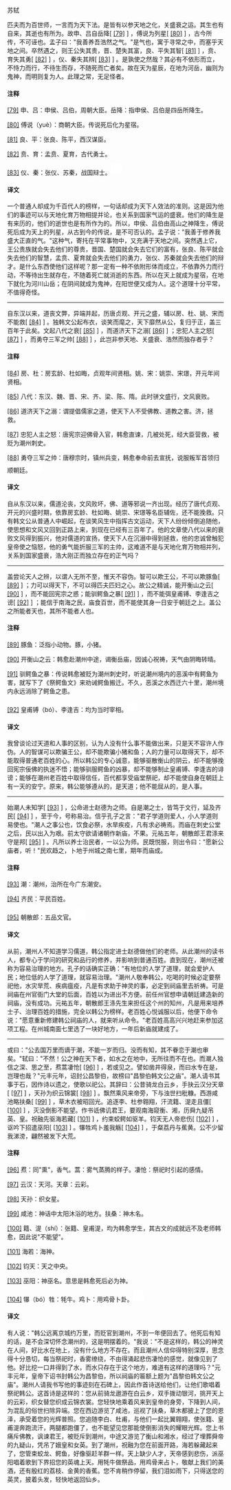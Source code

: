 
苏轼

匹夫而为百世师，一言而为天下法。是皆有以参天地之化，关盛衰之运。其生也有自来，其逝也有所为。故申、吕自岳降[
[\[79\]](#note_79)
] ，傅说为列星[
[\[80\]](#note_80)
]
，古今所传，不可诬也。孟子曰："我善养吾浩然之气。"是气也，寓于寻常之中，而塞乎天地之间。卒然遇之，则王公失其贵，晋、楚失其富，良、平失其智[
[\[81\]](#note_81)
] ，贲、育失其勇[
[\[82\]](#note_82)
] ，仪、秦失其辨[
[\[83\]](#note_83)
]
。是孰使之然哉？其必有不依形而立，不恃力而行，不待生而存，不随死而亡者矣。故在天为星辰，在地为河岳，幽则为鬼神，而明则复为人。此理之常，无足怪者。

#### 注释 

[\[79\]](#noteBack_79)
申、吕：申侯、吕伯，周朝大臣。岳降：指申侯、吕伯是四岳所降生。

[\[80\]](#noteBack_80)
傅说（yuè）：商朝大臣。传说死后化为星宿。

[\[81\]](#noteBack_81)
良、平：张良、陈平，西汉谋臣。

[\[82\]](#noteBack_82)
贲、育：孟贲、夏育，古代勇士。

[\[83\]](#noteBack_83)
仪、秦：张仪、苏秦，战国辩士。![ft](media/Image00002.jpg)

#### 译文 

一个普通人却成为千百代人的榜样，一句话却成为天下人效法的准则。这是因为他们的事迹可以与天地化育万物相提并论，也关系到国家气运的盛衰。他们的降生是有来历的，他们的逝世也是有所作为的。所以，申侯、吕伯由高山之神降生，傅说死后成为天上的列星，从古到今的传说，是不可否认的。孟子说："我善于修养我盛大正直的气。"这种气，寄托在平常事物中，又充满于天地之间。突然遇上它，王公贵族就会失去他们的尊贵，晋国、楚国就会失去它们的富有，张良、陈平就会失去他们的智慧，孟贲、夏育就会失去他们的勇力，张仪、苏秦就会失去他们的辩才。是什么东西使他们这样呢？那一定有一种不依附形体而成立，不依靠外力而行动，不等待出生就存在，不随着死亡就消逝的东西。所以在天上就成为星宿，在地下就化为河川山岳；在阴间就成为鬼神，在阳世便又成为人。这个道理十分平常，不值得奇怪。

------------------------------------------------------------------------

自东汉以来，道丧文弊，异端并起，历唐贞观、开元之盛，辅以房、杜、姚、宋而不能救[
[\[84\]](#note_84)
]
。独韩文公起布衣，谈笑而麾之，天下靡然从公，复归于正，盖三百年于此矣。文起八代之衰[
[\[85\]](#note_85)
] ，而道济天下之溺[
[\[86\]](#note_86)
] ；忠犯人主之怒[
[\[87\]](#note_87)
] ，而勇夺三军之帅[
[\[88\]](#note_88)
] ，此岂非参天地、关盛衰、浩然而独存者乎？

#### 注释 

[\[84\]](#noteBack_84)
房、杜：房玄龄、杜如晦，贞观年间贤相。姚、宋：姚崇、宋璟，开元年间贤相。

[\[85\]](#noteBack_85)
八代：东汉、魏、晋、宋、齐、梁、陈、隋。此时骈文盛行，文风衰败。

[\[86\]](#noteBack_86)
道济天下之溺：谓提倡儒家之道，使天下人不受佛教、道教之害。济，拯救。

[\[87\]](#noteBack_87)
忠犯人主之怒：唐宪宗迎佛骨入官，韩愈直谏，几被处死，经大臣营救，被贬为潮州刺史。

[\[88\]](#noteBack_88)
勇夺三军之帅：唐穆宗时，镇州兵变，韩愈奉命前去宣抚，说服叛军首领归顺朝廷。![ft](media/Image00002.jpg)

#### 译文 

自从东汉以来，儒道沦丧，文风败坏，佛、道等邪说一齐出现。经历了唐代贞观、开元的兴盛时期，依靠房玄龄、杜如晦、姚崇、宋璟等名臣辅佐，还不能挽救。只有韩文公从普通人中崛起，在谈笑风生中指挥古文运动，天下人纷纷倾倒追随他，使思想和文风又回到正路上来，到现在已经有三百年了。他的文章使八代以来的衰败文风得到振兴，他对儒道的宣扬，使天下人在沉溺中得到拯救，他的忠诚曾触犯皇帝使之恼怒，他的勇气能折服三军的主帅，这难道不是与天地化育万物相并列，关系到国家盛衰，浩大刚正而独立存在的正气吗？

------------------------------------------------------------------------

盖尝论天人之辨，以谓人无所不至，惟天不容伪。智可以欺王公，不可以欺豚鱼[
[\[89\]](#note_89)
]
；力可以得天下，不可以得匹夫匹妇之心。故公之精诚，能开衡山之云[
[\[90\]](#note_90)
] ，而不能回宪宗之惑；能驯鳄鱼之暴[
[\[91\]](#note_91)
] ，而不能弭皇甫镈、李逢吉之谤[
[\[92\]](#note_92)
]
；能信于南海之民，庙食百世，而不能使其身一日安于朝廷之上。盖公之所能者天也，其所不能者人也。

#### 注释 

[\[89\]](#noteBack_89)
豚鱼：泛指小动物。豚，小猪。

[\[90\]](#noteBack_90)
开衡山之云：韩愈赴潮州中途，谒衡岳庙，因诚心祝祷，天气由阴晦转晴。

[\[91\]](#noteBack_91)
驯鳄鱼之暴：传说韩愈被贬为潮州刺史时，听说潮州境内的恶溪中有鳄鱼为害，就写下了《祭鳄鱼文》来劝诫鳄鱼搬迁。不久，恶溪之水西迁六十里，潮州境内永远消除了鳄鱼之患。

[\[92\]](#noteBack_92)
皇甫镈（bó）、李逢吉：均为当时宰相。![ft](media/Image00002.jpg)

#### 译文 

我曾谈论过天道和人事的区别，认为人没有什么事不能做出来，只是天不容许人作伪。人的智谋可以欺骗王公，却不能欺骗小猪和鱼；人的力量可以取得天下，却不能取得普通老百姓的心。所以韩公的专心诚意，能够驱散衡山的阴云，却不能够挽回宪宗佞佛的执迷不悟；能够驯服鳄鱼的凶暴，却不能够制止皇甫镈、李逢吉的诽谤；能够在潮州老百姓中取得信任，百代都享受庙堂祭祀，却不能使自身在朝廷上有一天的安宁。原来，韩公能够遵从的，是天道；他不能屈从的，是人事。

------------------------------------------------------------------------

始潮人未知学[
[\[93\]](#note_93)
] ，公命进士赵德为之师。自是潮之士，皆笃于文行，延及齐民[
[\[94\]](#note_94)
]
，至于今，号称易治。信乎孔子之言："君子学道则爱人，小人学道则易使也。"潮人之事公也，饮食必祭，水旱疾疫，凡有求必祷焉。而庙在刺史公堂之后，民以出入为艰。前太守欲请诸朝作新庙，不果。元祐五年，朝散郎王君涤来守是邦[
[\[95\]](#note_95)
]
。凡所以养士治民者，一以公为师。民既悦服，则出令曰："愿新公庙者，听！"民欢趋之，卜地于州城之南七里，期年而庙成。

#### 注释 

[\[93\]](#noteBack_93)
潮：潮州，治所在今广东潮安。

[\[94\]](#noteBack_94)
齐民：平民百姓。

[\[95\]](#noteBack_95)
朝散郎：五品文官。![ft](media/Image00002.jpg)

#### 译文 

从前，潮州人不知道学习儒道，韩公指定进士赵德做他们的老师。从此潮州的读书人，都专心于学问的研究和品行的修养，并影响到普通百姓。直到现在，潮州还被称为容易治理的地方。孔子的话确实正确："有地位的人学了道理，就会爱护人民；地位低的人学了道理，就容易治理。"潮州人敬奉韩公，吃喝的时候必定要祭祀他，水灾旱荒、疾病瘟疫，凡是有求助于神灵的事，必定到祠庙里去祈祷。可是祠庙在州官衙门大堂的后面，百姓以为进出不方便。前任州官想申请朝廷建造新的祠庙，没有成功。元祐五年，朝散郎王涤先生来担任这个州的知州，凡是用来培养士子、治理百姓的措施，完全以韩公为榜样。老百姓心悦诚服以后，他便下命令说："愿意重新修建韩公祠庙的人，就来听从命令。"老百姓高高兴兴地赶来参加这项工程。在州城南面七里选了一块好地方，一年后新庙就建成了。

------------------------------------------------------------------------

或曰："公去国万里而谪于潮，不能一岁而归。没而有知，其不眷恋于潮也审矣。"轼曰："不然！公之神在天下者，如水之在地中，无所往而不在也。而潮人独信之深、思之至，焄蒿凄怆[
[\[96\]](#note_96)
]
，若或见之。譬如凿井得泉，而曰水专在是，岂理也哉？"元丰元年，诏封公昌黎伯，故榜曰"昌黎伯韩文公之庙"。潮人请书其事于石，因作诗以遗之，使歌以祀公。其辞曰：公昔骑龙白云乡，手抉云汉分天章[
[\[97\]](#note_97)
] ，天孙为织云锦裳[
[\[98\]](#note_98)
] 。飘然乘风来帝旁，下与浊世扫秕糠。西游咸池略扶桑[
[\[99\]](#note_99)
] ，草木衣被昭回光。追逐李、杜参翱翔，汗流籍、湜走且僵[
[\[100\]](#note_100)
]
，灭没倒影不能望。作书诋佛讥君王，要观南海窥衡、湘，历舜九疑吊英、皇。祝融先驱海若藏[
[\[101\]](#note_101)
] ，约束蛟鳄如驱羊。钧天无人帝悲伤[
[\[102\]](#note_102)
] ，讴吟下招遣巫阳[
[\[103\]](#note_103)
] 。犦牲鸡卜羞我觞[
[\[104\]](#note_104)
] ，于粲荔丹与蕉黄。公不少留我涕滂，翩然被发下大荒。

#### 注释 

[\[96\]](#noteBack_96)
焄：同"熏"，香气。蒿：雾气蒸腾的样子。凄怆：祭祀时引起的感情。

[\[97\]](#noteBack_97)
云汉：天河。天章：云彩。

[\[98\]](#noteBack_98)
天孙：织女星。

[\[99\]](#noteBack_99)
咸池：神话中太阳沐浴的地方。扶桑：神木名。

[\[100\]](#noteBack_100)
籍、湜（shí）：张籍、皇甫湜，均为韩愈学生，其古文的成就远不及老师韩愈，因此说"不能望"。

[\[101\]](#noteBack_101)
海若：海神。

[\[102\]](#noteBack_102)
钧天：天之中央。

[\[103\]](#noteBack_103)
巫阳：神巫名。意思是韩愈死后必为神。

[\[104\]](#noteBack_104)
犦（bó）牲：牦牛。鸡卜：用鸡骨卜卦。![ft](media/Image00002.jpg)

#### 译文 

有人说："韩公远离京城约万里，而贬官到潮州，不到一年便回去了。他死后有知的话，是不会深切怀念潮州的，这是明摆着的。"我说："不是这样的，韩公的神灵在人间，好比水在地上，没有什么地方不存在。而且潮州人信仰得特别深厚，思念得十分恳切，每当祭祀时，香雾缭绕，不由得涌起悲伤凄怆的感觉，就像见到了他。好比挖一口井得到了水，而水只存在于这个地方，难道有这样的道理吗？"元丰元年，皇帝下诏书封韩公为昌黎伯，所以祠庙的匾额上题为"昌黎伯韩文公之庙"。潮州人请我书写他的事迹刻在石碑上，因此作首诗送给他们，让他们歌唱着祭祀韩公。这首诗是这样的：您从前骑龙遨游在白云乡，双手拨动银河，挑开天上的云彩，织女替您织成云锦衣裳。您轻快地乘着风来到皇帝的身旁，下降到人间，为混乱的俗世扫除异端。您在西边游览了咸池，巡视了扶桑，草木都披上了您的恩泽，承受着您的光辉普照。您追随李白、杜甫，与他们一起比翼翱翔，使张籍、皇甫湜奔跑流汗，两腿都跑僵了，也不能望见您那能使倒影消失的耀眼光辉。您上书痛斥佛教，讽谏君王，被贬斥到潮州，中途又游览了衡山和湘水，经过了埋葬舜帝的九疑山，凭吊了娥皇和女英。到了潮州，祝融为您在前面开路，海若躲藏起来了，您管束蛟龙、鳄鱼，好像驱赶羊群一样。天上缺少人才，天帝感到悲伤，派巫阳唱着歌到下界招您的英魂上天。用牦牛做祭品，用鸡骨来占卜，敬献上我们的美酒，还有殷红的荔枝、金黄的香蕉。您不肯稍作停留，我们泪如雨下，只得送您的英灵，披着头发，轻快地返回仙乡。

